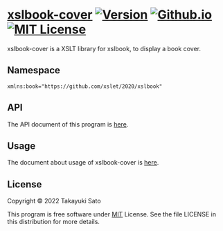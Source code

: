 # [xslbook-cover][repo-url] [![Version][ver-image]][api-url] [![Github.io][io-image]][io-url] [![MIT License][mit-image]][mit-url]

xslbook-cover is a XSLT library for xslbook, to display a book cover.

## Namespace

`xmlns:book="https://github.com/xslet/2020/xslbook"`


## API

The API document of this program is [here][api-url].


## Usage

The document about usage of xslbook-cover is [here][usage-url].


## License

Copyright &copy; 2022 Takayuki Sato

This program is free software under [MIT][mit-url] License.
See the file LICENSE in this distribution for more details.


[repo-url]: https://github.com/xslet/xslbook-cover
[io-image]: https://img.shields.io/badge/HP-github.io-ff8888.svg
[io-url]: https://xslet.github.io/xslbook-cover
[ver-image]: https://img.shields.io/badge/version-0.1.1-blue.svg
[mit-image]: https://img.shields.io/badge/license-MIT-green.svg
[mit-url]: https://opensource.org/licenses/MIT
[api-url]: https://xslet.github.io/xslbook-cover/api/xslbook-cover.xml
[usage-url]: https://xslet.github.io/xslbook-cover/#usage
